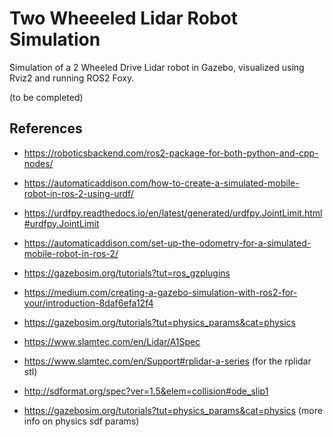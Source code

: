 # Two Wheeeled Lidar Robot Simulation

Simulation of a 2 Wheeled Drive Lidar robot in Gazebo, visualized using Rviz2 and running ROS2 Foxy. 

(to be completed)


## References

- https://roboticsbackend.com/ros2-package-for-both-python-and-cpp-nodes/

- https://automaticaddison.com/how-to-create-a-simulated-mobile-robot-in-ros-2-using-urdf/

- https://urdfpy.readthedocs.io/en/latest/generated/urdfpy.JointLimit.html#urdfpy.JointLimit

- https://automaticaddison.com/set-up-the-odometry-for-a-simulated-mobile-robot-in-ros-2/

- https://gazebosim.org/tutorials?tut=ros_gzplugins

- https://medium.com/creating-a-gazebo-simulation-with-ros2-for-your/introduction-8daf6efa12f4

- https://gazebosim.org/tutorials?tut=physics_params&cat=physics

- https://www.slamtec.com/en/Lidar/A1Spec

- https://www.slamtec.com/en/Support#rplidar-a-series (for the rplidar stl)

- http://sdformat.org/spec?ver=1.5&elem=collision#ode_slip1

- https://gazebosim.org/tutorials?tut=physics_params&cat=physics (more info on physics sdf params)

